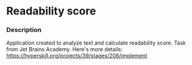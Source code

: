 # Readability score

### Description

Application created to analyze text and calculate readability score. Task from Jet Brains Academy. Here's more details: https://hyperskill.org/projects/39/stages/208/implement

